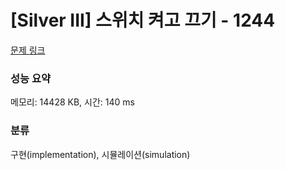 # [Silver III] 스위치 켜고 끄기 - 1244 

[문제 링크](https://www.acmicpc.net/problem/1244) 

### 성능 요약

메모리: 14428 KB, 시간: 140 ms

### 분류

구현(implementation), 시뮬레이션(simulation)

